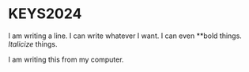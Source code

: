 # KEYS2024

I am writing a line. I can write whatever I want. I can even **bold things. *Italicize* things.

I am writing this from my computer.
